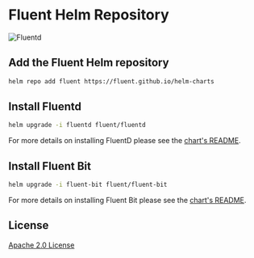 # Fluent Helm Repository

![Fluentd](https://www.fluentd.org/assets/img/miscellany/fluentd-logo_2x.png)

## Add the Fluent Helm repository

```sh
helm repo add fluent https://fluent.github.io/helm-charts
```

## Install Fluentd

```sh
helm upgrade -i fluentd fluent/fluentd
```

For more details on installing FluentD please see the [chart's README](https://github.com/fluent/helm-charts/tree/master/charts/fluentd).

## Install Fluent Bit

```sh
helm upgrade -i fluent-bit fluent/fluent-bit
```

For more details on installing Fluent Bit please see the [chart's README](https://github.com/fluent/helm-charts/tree/master/charts/fluent-bit).

## License

[Apache 2.0 License](https://www.apache.org/licenses/LICENSE-2.0)
